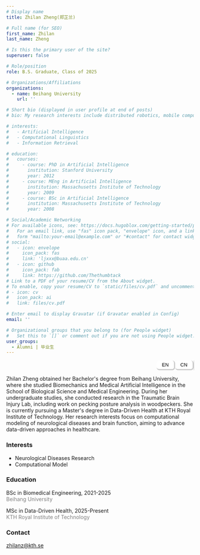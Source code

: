 ```yaml
---
# Display name
title: Zhilan Zheng(郑芷兰)

# Full name (for SEO)
first_name: Zhilan
last_name: Zheng

# Is this the primary user of the site?
superuser: false

# Role/position
role: B.S. Graduate, Class of 2025

# Organizations/Affiliations
organizations:
  - name: Beihang University
    url: ''

# Short bio (displayed in user profile at end of posts)
# bio: My research interests include distributed robotics, mobile computing and programmable matter.

# interests:
#   - Artificial Intelligence
#   - Computational Linguistics
#   - Information Retrieval

# education:
#   courses:
#     - course: PhD in Artificial Intelligence
#       institution: Stanford University
#       year: 2012
#     - course: MEng in Artificial Intelligence
#       institution: Massachusetts Institute of Technology
#       year: 2009
#     - course: BSc in Artificial Intelligence
#       institution: Massachusetts Institute of Technology
#       year: 2008

# Social/Academic Networking
# For available icons, see: https://docs.hugoblox.com/getting-started/page-builder/#icons
#   For an email link, use "fas" icon pack, "envelope" icon, and a link in the
#   form "mailto:your-email@example.com" or "#contact" for contact widget.
# social:
#   - icon: envelope
#     icon_pack: fas
#     link: 'ljxxx@buaa.edu.cn'
#   - icon: github
#     icon_pack: fab
#     link: https://github.com/Thethumbtack
# Link to a PDF of your resume/CV from the About widget.
# To enable, copy your resume/CV to `static/files/cv.pdf` and uncomment the lines below.
# - icon: cv
#   icon_pack: ai
#   link: files/cv.pdf

# Enter email to display Gravatar (if Gravatar enabled in Config)
email: ''

# Organizational groups that you belong to (for People widget)
#   Set this to `[]` or comment out if you are not using People widget.
user_groups:
  - Alumni | 毕业生
---
```


<style>
.tabs {
  display: flex;
  flex-direction: row;       /* 横向排列 */
  justify-content: flex-end; /* 按钮靠右 */
  border-right: 1px solid #ccc; /* 浅灰色右边框 */
  width: 100%;
}

.tablink {
  border: 3px solid #ccc; /* 浅灰色边框 */
  border-left: none;
  border-top: none;
  padding:  4px 1px;
  cursor: pointer;
  width: 50px;
  font-size: 13px;
  text-align: center;
  background-color: white;
  font-family: "Arial Rounded MT Bold", sans-serif;
  border-radius: 8px;
}
</style>

<div class="tabs">
  <button class="tablink" onclick="openTab('en')">EN</button>
  <button class="tablink" onclick="openTab('cn')">CN</button>
</div>


<!-- 中文版本 -->
<div id="cn" class="tabcontent" style="display:none;">

  <p>
    郑芷兰，北京航空航天大学2021级本科生，曾就读于生物与医学工程学院生物力学与医学人工智能方向。本科期间，她在创伤性脑损伤研究课题组参与了包括啄木鸟碰撞姿态分析在内的相关科研工作。目前，她在瑞典皇家理工学院攻读数据驱动健康硕士学位，研究兴趣主要集中于关于神经系统疾病和脑功能机制的计算生物学建模，为数据驱动医疗的发展提供方法与路径。
  </p>

  <h3>兴趣</h3>
  <ul>
    <li>神经系统疾病研究</li>
    <li>计算生物学建模</li>
  </ul>

  <h3>教育经历</h3>

<div>
  <p><i class="fas fa-graduation-cap"></i> 学士，生物医学工程，2021至2025<br>
  <span style="color:gray;">北京航空航天大学</span></p>
  <p><i class="fas fa-graduation-cap"></i> 硕士，数据驱动健康，2025至今<br>
  <span style="color:gray;">瑞典皇家理工学院</span></p>
</div>

  <h3>联系方式</h3>
  <p>
    <i class="fas fa-envelope"></i> <a href="mailto:zhilanz@kth.se">zhilanz@kth.se</a>
  </p>

</div>


<!-- 英文版本 -->
<div id="en" class="tabcontent" style="display:block;">
  <p>
    Zhilan Zheng obtained her Bachelor's degree from Beihang University, where she studied Biomechanics and Medical Artificial Intelligence in the School of Biological Science and Medical Engineering. During her undergraduate studies, she conducted research in the Traumatic Brain Injury Lab, including work on pecking posture analysis in woodpeckers. She is currently pursuing a Master's degree in Data-Driven Health at KTH Royal Institute of Technology. Her research interests focus on computational modeling of neurological diseases and brain function, aiming to advance data-driven approaches in healthcare.
  </p>

  <h3>Interests</h3>
  <ul>
    <li>Neurological Diseases Research</li>
    <li>Computational Model</li>
  </ul>

  <h3>Education</h3>

<div>
  <p><i class="fas fa-graduation-cap"></i> BSc in Biomedical Engineering, 2021-2025<br>
  <span style="color:gray;">Beihang University</span></p>
  <p><i class="fas fa-graduation-cap"></i> MSc in Data-Driven Health, 2025-Present<br>
  <span style="color:gray;">KTH Royal Institute of Technology</span></p>
</div>

  <h3>Contact</h3>
  <p>
    <i class="fas fa-envelope"></i> <a href="mailto:zhilanz@kth.se">zhilanz@kth.se</a>
  </p>

</div>

<script>
function openTab(tabName) {
  var i, x;
  x = document.getElementsByClassName("tabcontent");
  for (i = 0; i < x.length; i++) {
    x[i].style.display = "none";
  }
  document.getElementById(tabName).style.display = "block";
}
</script>


